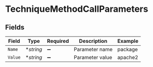 # TechniqueMethodCallParameters


## Fields

| Field              | Type               | Required           | Description        | Example            |
| ------------------ | ------------------ | ------------------ | ------------------ | ------------------ |
| `Name`             | **string*          | :heavy_minus_sign: | Parameter name     | package            |
| `Value`            | **string*          | :heavy_minus_sign: | Parameter value    | apache2            |